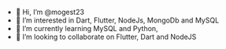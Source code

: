 - 👋 Hi, I’m @mogest23
- 👀 I’m interested in Dart, Flutter, NodeJs, MongoDb and MySQL
- 🌱 I’m currently learning MySQL and Python,
- 💞️ I’m looking to collaborate on Flutter, Dart and NodeJS

<!---
mogest23/mogest23 is a ✨ special ✨ repository because its `README.md` (this file) appears on your GitHub profile.
You can click the Preview link to take a look at your changes.
--->
